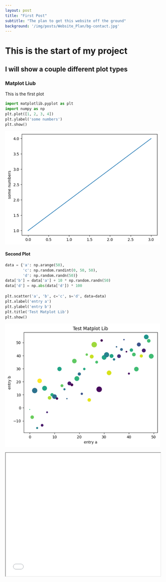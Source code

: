 ```yaml
---
layout: post
title: "First Post"
subtitle: "The plan to get this website off the ground"
background: '/img/posts/Website_Plan/bg-contact.jpg'
---
```





# This is the start of my project

## I will show a couple different plot types

### Matplot Liub




This is the first plot


```python
import matplotlib.pyplot as plt
import numpy as np
plt.plot([1, 2, 3, 4])
plt.ylabel('some numbers')
plt.show()

```


    
![png](/img/posts/first_plots/test_5_0.png)
    


#### Second Plot


```python
data = {'a': np.arange(50),
        'c': np.random.randint(0, 50, 50),
        'd': np.random.randn(50)}
data['b'] = data['a'] + 10 * np.random.randn(50)
data['d'] = np.abs(data['d']) * 100

plt.scatter('a', 'b', c='c', s='d', data=data)
plt.xlabel('entry a')
plt.ylabel('entry b')
plt.title('Test Matplot Lib')
plt.show()

```


    
![png](/img/posts/first_plots/test_7_0.png)
    


<iframe src="/img/posts/first_plots/plotly_test.html" height = "400px" width = "100%"></iframe>